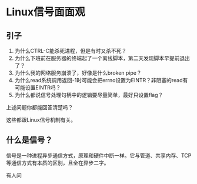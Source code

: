 
# Linux信号面面观

## 引子

1. 为什么CTRL-C能杀死进程，但是有时又杀不死？
2. 为什么下班前在服务器的终端起了一个离线脚本，第二天发现脚本早提前退出了？
3. 为什么我的网络服务崩溃了，好像是什么broken pipe？
4. 为什么read系统调用返回-1时可能会把errno设置为EINTR？非阻塞的read有可能设置EINTR吗？
5. 为什么都说信号处理句柄中的逻辑要尽量简单，最好只设置flag？

上述问题你都能回答清楚吗？

这些都跟Linux信号机制有关。

## 什么是信号？

信号是一种进程异步通信方式，原理和硬件中断一样。它与管道、共享内存、TCP等通信方式有本质的区别，且全在异步二字。

有人问
